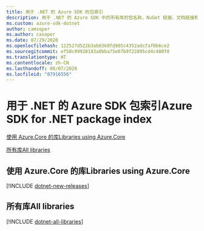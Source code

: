 ```yaml
---
title: 用于 .NET 的 Azure SDK 的包索引
description: 用于 .NET 的 Azure SDK 中的所有库的包名称、NuGet 链接、文档链接和源代码链接列表。
ms.custom: azure-sdk-dotnet
author: camsoper
ms.author: casoper
ms.date: 07/29/2020
ms.openlocfilehash: 122527d522b3ab0360fd905c4352adcfaf0b6ce2
ms.sourcegitcommit: ef50c99928183a0bba75e07b9f22895cd4c480f8
ms.translationtype: HT
ms.contentlocale: zh-CN
ms.lasthandoff: 08/07/2020
ms.locfileid: "87916556"
---
```

# <a name="azure-sdk-for-net-package-index"></a><span data-ttu-id="01fb5-103">用于 .NET 的 Azure SDK 包索引</span><span class="sxs-lookup"><span data-stu-id="01fb5-103">Azure SDK for .NET package index</span></span>

[<span data-ttu-id="01fb5-104">使用 Azure.Core 的库</span><span class="sxs-lookup"><span data-stu-id="01fb5-104">Libraries using Azure.Core</span></span>](#libraries-using-azurecore)

[<span data-ttu-id="01fb5-105">所有库</span><span class="sxs-lookup"><span data-stu-id="01fb5-105">All libraries</span></span>](#all-libraries)

## <a name="libraries-using-azurecore"></a><span data-ttu-id="01fb5-106">使用 Azure.Core 的库</span><span class="sxs-lookup"><span data-stu-id="01fb5-106">Libraries using Azure.Core</span></span>

[!INCLUDE [dotnet-new-releases](./includes/dotnet-new.md)]

## <a name="all-libraries"></a><span data-ttu-id="01fb5-107">所有库</span><span class="sxs-lookup"><span data-stu-id="01fb5-107">All libraries</span></span>

[!INCLUDE [dotnet-all-libraries](./includes/dotnet-all.md)]
